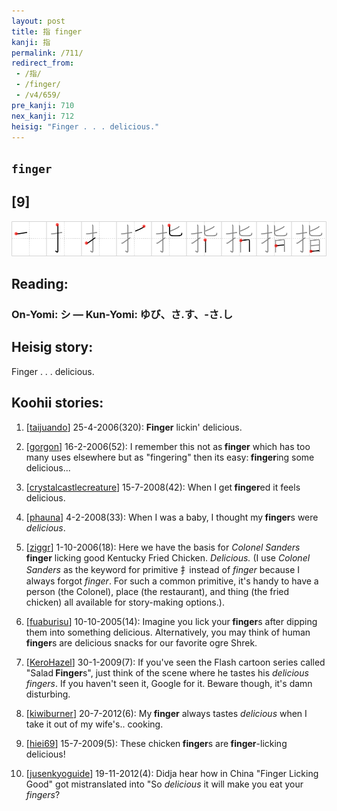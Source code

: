 ```yaml
---
layout: post
title: 指 finger
kanji: 指
permalink: /711/
redirect_from:
 - /指/
 - /finger/
 - /v4/659/
pre_kanji: 710
nex_kanji: 712
heisig: "Finger . . . delicious."
---
```


## `finger`

## [9]

<div class="stroke"><img src="../images/E68C87.png" /></div>

## Reading:

### On-Yomi: シ &mdash; Kun-Yomi: ゆび、さ.す、-さ.し

## Heisig story:

Finger . . . delicious.

## Koohii stories:

1) [<a href="http://kanji.koohii.com/profile/taijuando">taijuando</a>] 25-4-2006(320): <strong>Finger</strong> lickin&#039; delicious.

2) [<a href="http://kanji.koohii.com/profile/gorgon">gorgon</a>] 16-2-2006(52): I remember this not as<strong> finger</strong> which has too many uses elsewhere but as &quot;fingering&quot; then its easy:<strong> finger</strong>ing some delicious...

3) [<a href="http://kanji.koohii.com/profile/crystalcastlecreature">crystalcastlecreature</a>] 15-7-2008(42): When I get<strong> finger</strong>ed it feels delicious.

4) [<a href="http://kanji.koohii.com/profile/phauna">phauna</a>] 4-2-2008(33): When I was a baby, I thought my<strong> finger</strong>s were <em>delicious</em>.

5) [<a href="http://kanji.koohii.com/profile/ziggr">ziggr</a>] 1-10-2006(18): Here we have the basis for <em>Colonel Sanders</em><strong> finger</strong> licking good Kentucky Fried Chicken. <em>Delicious.</em> (I use <em>Colonel Sanders</em> as the keyword for primitive 扌instead of <em>finger</em> because I always forgot <em>finger</em>. For such a common primitive, it&#039;s handy to have a person (the Colonel), place (the restaurant), and thing (the fried chicken) all available for story-making options.).

6) [<a href="http://kanji.koohii.com/profile/fuaburisu">fuaburisu</a>] 10-10-2005(14): Imagine you lick your<strong> finger</strong>s after dipping them into something delicious. Alternatively, you may think of human<strong> finger</strong>s are delicious snacks for our favorite ogre Shrek.

7) [<a href="http://kanji.koohii.com/profile/KeroHazel">KeroHazel</a>] 30-1-2009(7): If you&#039;ve seen the Flash cartoon series called &quot;Salad<strong> Finger</strong>s&quot;, just think of the scene where he tastes his <em>delicious</em> <em>fingers</em>. If you haven&#039;t seen it, Google for it. Beware though, it&#039;s damn disturbing.

8) [<a href="http://kanji.koohii.com/profile/kiwiburner">kiwiburner</a>] 20-7-2012(6): My<strong> finger</strong> always tastes <em>delicious</em> when I take it out of my wife&#039;s.. cooking.

9) [<a href="http://kanji.koohii.com/profile/hiei69">hiei69</a>] 15-7-2009(5): These chicken<strong> finger</strong>s are<strong> finger</strong>-licking delicious!

10) [<a href="http://kanji.koohii.com/profile/jusenkyoguide">jusenkyoguide</a>] 19-11-2012(4): Didja hear how in China &quot;Finger Licking Good&quot; got mistranslated into &quot;So <em>delicious</em> it will make you eat your <em>fingers</em>?
